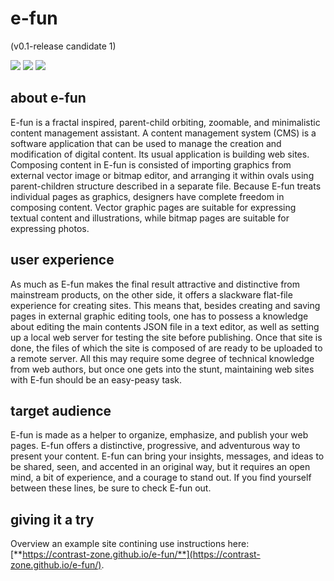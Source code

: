 # e-fun

(v0.1-release candidate 1)

![](https://contrast-zone.github.io/e-fun/media/li1.svg) ![](https://contrast-zone.github.io/e-fun/media/li2.svg) ![](https://contrast-zone.github.io/e-fun/media/li3.svg)  

## about e-fun

E-fun is a fractal inspired, parent-child orbiting, zoomable, and minimalistic content management assistant. A content management system (CMS) is a software application that can be used to manage the creation and modification of digital content. Its usual application is building web sites. Composing content in E-fun is consisted of importing graphics from external vector image or bitmap editor, and arranging it within ovals using parent-children structure described in a separate file. Because E-fun treats individual pages as graphics, designers have complete freedom in composing content. Vector graphic pages are suitable for expressing textual content and illustrations, while bitmap pages are suitable for expressing photos.

## user experience

As much as E-fun makes the final result attractive and distinctive from mainstream products, on the other side, it offers a slackware flat-file experience for creating sites. This means that, besides creating and saving pages in external graphic editing tools, one has to possess a knowledge about editing the main contents JSON file in a text editor, as well as setting up a local web server for testing the site before publishing. Once that site is done, the files of which the site is composed of are ready to be uploaded to a remote server. All this may require some degree of technical knowledge from web authors, but once one gets into the stunt, maintaining web sites with E-fun should be an easy-peasy task.

## target audience

E-fun is made as a helper to organize, emphasize, and publish your web pages. E-fun offers a distinctive, progressive, and adventurous way to present your content. E-fun can bring your insights, messages, and ideas to be shared, seen, and accented in an original way, but it requires an open mind, a bit of experience, and a courage to stand out. If you find yourself between these lines, be sure to check E-fun out.

## giving it a try

Overview an example site contining use instructions here: [**https://contrast-zone.github.io/e-fun/**](https://contrast-zone.github.io/e-fun/).
